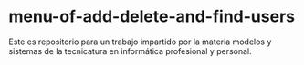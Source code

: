 # menu-of-add-delete-and-find-users
Este es repositorio para un trabajo impartido por la materia modelos y sistemas de la tecnicatura en informática profesional y personal.
